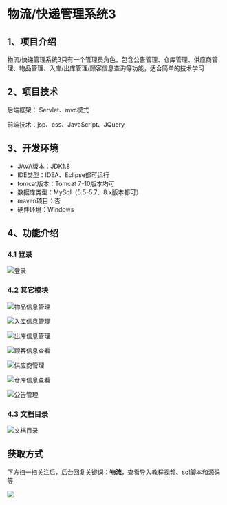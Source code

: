# 物流/快递管理系统3



## 1、项目介绍

物流/快递管理系统3只有一个管理员角色，包含公告管理、仓库管理、供应商管理、物品管理、入库/出库管理/顾客信息查询等功能，适合简单的技术学习


## 2、项目技术

后端框架： Servlet、mvc模式

前端技术：jsp、css、JavaScript、JQuery

## 3、开发环境

- JAVA版本：JDK1.8
- IDE类型：IDEA、Eclipse都可运行
- tomcat版本：Tomcat 7-10版本均可
- 数据库类型：MySql（5.5-5.7、8.x版本都可） 
- maven项目：否
- 硬件环境：Windows


## 4、功能介绍

### 4.1 登录

![登录](https://www.codeshop.fun/Typora-Images/202309242105566.jpg)

### 4.2 其它模块

![物品信息管理](https://www.codeshop.fun/Typora-Images/202309242105171.jpg)

![入库信息管理](https://www.codeshop.fun/Typora-Images/202309242106694.jpg)

![出库信息管理](https://www.codeshop.fun/Typora-Images/202309242106366.jpg)

![顾客信息查看](https://www.codeshop.fun/Typora-Images/202309242106835.jpg)

![供应商管理](https://www.codeshop.fun/Typora-Images/202309242106907.jpg)

![仓库信息查看](https://www.codeshop.fun/Typora-Images/202309242106203.jpg)

![公告管理](https://www.codeshop.fun/Typora-Images/202309242106475.jpg)

### 4.3 文档目录

![文档目录](https://www.codeshop.fun/Typora-Images/202309242106545.jpg)

## 获取方式

下方扫一扫关注后，后台回复关键词：**物流**，查看导入教程视频、sql脚本和源码等

 ![](https://www.codeshop.fun/Typora-Images/202205281253739.png)
